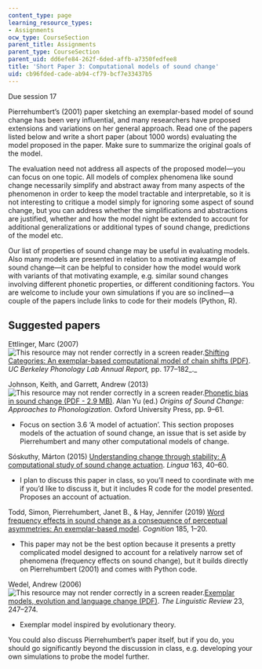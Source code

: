 ```yaml
---
content_type: page
learning_resource_types:
- Assignments
ocw_type: CourseSection
parent_title: Assignments
parent_type: CourseSection
parent_uid: dd6efe84-262f-6ded-affb-a7350fedfee8
title: 'Short Paper 3: Computational models of sound change'
uid: cb96fded-cade-ab94-cf79-bcf7e33437b5
---
```


Due session 17

Pierrehumbert’s (2001) paper sketching an exemplar-based model of sound change has been very influential, and many researchers have proposed extensions and variations on her general approach. Read one of the papers listed below and write a short paper (about 1000 words) evaluating the model proposed in the paper. Make sure to summarize the original goals of the model.

The evaluation need not address all aspects of the proposed model—you can focus on one topic. All models of complex phenomena like sound change necessarily simplify and abstract away from many aspects of the phenomenon in order to keep the model tractable and interpretable, so it is not interesting to critique a model simply for ignoring some aspect of sound change, but you can address whether the simplifications and abstractions are justified, whether and how the model night be extended to account for additional generalizations or additional types of sound change, predictions of the model etc.

Our list of properties of sound change may be useful in evaluating models. Also many models are presented in relation to a motivating example of sound change—it can be helpful to consider how the model would work with variants of that motivating example, e.g. similar sound changes involving different phonetic properties, or different conditioning factors. You are welcome to include your own simulations if you are so inclined—a couple of the papers include links to code for their models (Python, R).

Suggested papers
----------------

Ettlinger, Marc (2007) ![This resource may not render correctly in a screen reader.](/images/inacessible.gif)[Shifting Categories: An exemplar-based computational model of chain shifts (PDF)](http://linguistics.berkeley.edu/phonlab/documents/2007/op463-ettlinger1.pdf). _UC Berkeley Phonology Lab Annual Report,_ pp. 177–182_._

Johnson, Keith, and Garrett, Andrew (2013) ![This resource may not render correctly in a screen reader.](/images/inacessible.gif)[Phonetic bias in sound change (PDF - 2.9 MB)](http://linguistics.berkeley.edu/phonlab/documents/2011/Garrett_Johnson_2011.pdf). Alan Yu (ed.) _Origins of Sound Change: Approaches to Phonologization._ Oxford University Press, pp. 9–61.

*   Focus on section 3.6 ‘A model of actuation’. This section proposes models of the actuation of sound change, an issue that is set aside by Pierrehumbert and many other computational models of change.

Sóskuthy, Márton (2015) [Understanding change through stability: A computational study of sound change actuation](https://www.sciencedirect.com/science/article/pii/S0024384115001011). _Lingua_ 163, 40–60.

*   I plan to discuss this paper in class, so you’ll need to coordinate with me if you’d like to discuss it, but it includes R code for the model presented. Proposes an account of actuation.

Todd, Simon, Pierrehumbert, Janet B., & Hay, Jennifer (2019) [Word frequency effects in sound change as a consequence of perceptual asymmetries: An exemplar-based model](https://www.sciencedirect.com/science/article/pii/S0010027719300046?via%3Dihub). _Cognition_ 185, 1–20.

*   This paper may not be the best option because it presents a pretty complicated model designed to account for a relatively narrow set of phenomena (frequency effects on sound change), but it builds directly on Pierrehumbert (2001) and comes with Python code.

Wedel, Andrew (2006) ![This resource may not render correctly in a screen reader.](/images/inacessible.gif)[Exemplar models, evolution and language change (PDF)](https://chd.ucsd.edu/_files/fall2008/Wedel.2006.TLR.pdf). _The Linguistic Review_ 23, 247–274.

*   Exemplar model inspired by evolutionary theory.

You could also discuss Pierrehumbert’s paper itself, but if you do, you should go significantly beyond the discussion in class, e.g. developing your own simulations to probe the model further.